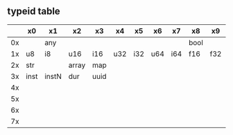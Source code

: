 ## typeid table
|    | x0   | x1    | x2    | x3   | x4  | x5  | x6  | x7  | x8   | x9   | xa  | xb  | xc    | xd    | xe    | xf   |
|----|------|-------|-------|------|-----|-----|-----|-----|------|------|-----|-----|-------|-------|-------|------|
| 0x |      | any   |       |      |     |     |     |     | bool |      |     |     |       |       |       |      |
| 1x | u8   | i8    | u16   | i16  | u32 | i32 | u64 | i64 | f16  | f32  | f64 |     | vuint | vint  | buint | bint |
| 2x | str  |       | array | map  |     |     |     |     |      |      |     |     |       |       |       |      |
| 3x | inst | instN | dur   | uuid |     |     |     |     |      |      |     |     |       |       |       |      |
| 4x |      |       |       |      |     |     |     |     |      |      |     |     |       |       |       |      |
| 5x |      |       |       |      |     |     |     |     |      |      |     |     |       |       |       |      |
| 6x |      |       |       |      |     |     |     |     |      |      |     |     |       |       |       |      |
| 7x |      |       |       |      |     |     |     |     |      |      |     |     |       |       |       |      |

